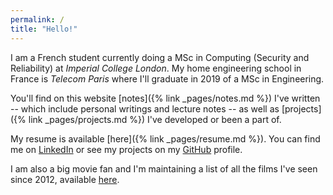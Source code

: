 ```yaml
---
permalink: /
title: "Hello!"
---
```


I am a French student currently doing a MSc in Computing (Security and Reliability) at *Imperial College London*. My home engineering school in France is *Telecom Paris* where I'll graduate in 2019 of a MSc in Engineering.

You'll find on this website [notes]({% link _pages/notes.md %}) I've written -- which include personal writings and lecture notes -- as well as [projects]({% link _pages/projects.md %}) I've developed or been a part of.

My resume is available [here]({% link _pages/resume.md %}). You can find me on [LinkedIn](https://www.linkedin.com/in/olivier-roques) or see my projects on my [GitHub](https://github.com/ojroques) profile.

I am also a big movie fan and I'm maintaining a list of all the films I've seen since 2012, available [here](https://movies.oroques.dev).
